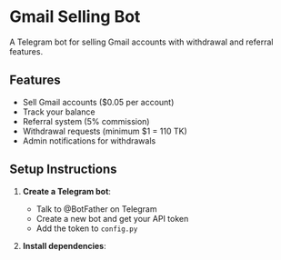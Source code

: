 # Gmail Selling Bot

A Telegram bot for selling Gmail accounts with withdrawal and referral features.

## Features
- Sell Gmail accounts ($0.05 per account)
- Track your balance
- Referral system (5% commission)
- Withdrawal requests (minimum $1 = 110 TK)
- Admin notifications for withdrawals

## Setup Instructions

1. **Create a Telegram bot**:
   - Talk to @BotFather on Telegram
   - Create a new bot and get your API token
   - Add the token to `config.py`

2. **Install dependencies**: